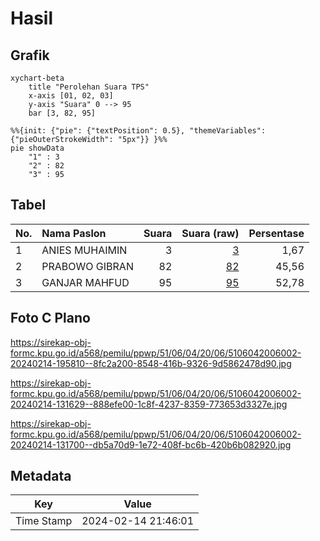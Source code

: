 # Hasil

## Grafik

```mermaid
xychart-beta
    title "Perolehan Suara TPS"
    x-axis [01, 02, 03]
    y-axis "Suara" 0 --> 95
    bar [3, 82, 95]
```

```mermaid
%%{init: {"pie": {"textPosition": 0.5}, "themeVariables": {"pieOuterStrokeWidth": "5px"}} }%%
pie showData
    "1" : 3
    "2" : 82
    "3" : 95
```

## Tabel

| No. | Nama Paslon    | Suara | Suara (raw) | Persentase |
|:--- |:-------------- | -----:| -----------:| ----------:|
| 1   | ANIES MUHAIMIN | 3     | [3][p-1]    | 1,67       |
| 2   | PRABOWO GIBRAN | 82    | [82][p-2]   | 45,56      |
| 3   | GANJAR MAHFUD  | 95    | [95][p-3]   | 52,78      |


[p-1]: https://github.com/gigit-pemilu/pemilu-2024-51-bali/blob/main/pilpres/hitung-suara/sub/51-bali/sub/06-bangli/sub/04-kintamani/sub/2006-lembean/sub/002-tps/sub/paslon-1.txt
[p-2]: https://github.com/gigit-pemilu/pemilu-2024-51-bali/blob/main/pilpres/hitung-suara/sub/51-bali/sub/06-bangli/sub/04-kintamani/sub/2006-lembean/sub/002-tps/sub/paslon-2.txt
[p-3]: https://github.com/gigit-pemilu/pemilu-2024-51-bali/blob/main/pilpres/hitung-suara/sub/51-bali/sub/06-bangli/sub/04-kintamani/sub/2006-lembean/sub/002-tps/sub/paslon-3.txt

## Foto C Plano

https://sirekap-obj-formc.kpu.go.id/a568/pemilu/ppwp/51/06/04/20/06/5106042006002-20240214-195810--8fc2a200-8548-416b-9326-9d5862478d90.jpg

https://sirekap-obj-formc.kpu.go.id/a568/pemilu/ppwp/51/06/04/20/06/5106042006002-20240214-131629--888efe00-1c8f-4237-8359-773653d3327e.jpg

https://sirekap-obj-formc.kpu.go.id/a568/pemilu/ppwp/51/06/04/20/06/5106042006002-20240214-131700--db5a70d9-1e72-408f-bc6b-420b6b082920.jpg


## Metadata

| Key        | Value               |
| ---------- | ------------------- |
| Time Stamp | 2024-02-14 21:46:01 |



